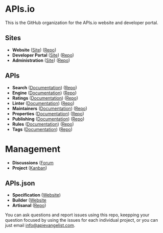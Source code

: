 # APIs.io
This is the GitHub organization for the APIs.io website and developer portal.

## Sites

 - **Website** ([Site](https://apis-io-site.apievangelist.com/)) ([Repo](https://github.com/api-search/web-site))
 - **Developer Portal** ([Site](https://apis-io-api.apievangelist.com/)) ([Repo](https://github.com/api-search/developer-portal))
 - **Administration** ([Site](https://apis-io-admin.apievangelist.com/)) ([Repo](https://github.com/api-search/admin))

## APIs

- **Search** ([Documentation](https://apis-io-search-api.apievangelist.com)) ([Repo](https://github.com/api-search/search-api))
- **Engine** ([Documentation](apis-io-engine-api.apievangelist.com)) ([Repo](https://github.com/api-search/engine-api))
- **Ratings** ([Documentation](apis-io-ratings-api.apievangelist.com)) ([Repo](https://github.com/api-search/ratings-api))
- **Linter** ([Documentation](apis-io-linter-api.apievangelist.com)) ([Repo](https://github.com/api-search/linter-api))
- **Maintainers** ([Documentation](apis-io-maintainers-api.apievangelist.com)) ([Repo](https://github.com/api-search/maintainers-api))
- **Properties** ([Documentation](apis-io-properties-api.apievangelist.com)) ([Repo](https://github.com/api-search/properties-api))
- **Publishing** ([Documentation](apis-io-publishing-api.apievangelist.com)) ([Repo](https://github.com/api-search/publishing-api))
- **Rules** ([Documentation](apis-io-rules-api.apievangelist.com)) ([Repo](https://github.com/api-search/rules-api))
- **Tags** ([Documentation](apis-io-tags-api.apievangelist.com)) ([Repo](https://github.com/api-search/tags-api))

# Management

- **Discussions** ([Forum](https://github.com/orgs/api-search/projects/1/views/1)
- **Project** ([Kanban](https://github.com/orgs/api-search/projects/1/views/1))

## APIs.json

- **Specification** ([Website](https://apisjson.org/))
- **Builder** ([Website](https://apisjson.org/](http://builder.apisyaml.org/))
- **Artisanal** ([Repo](https://github.com/api-search/artisanal))

You can ask questions and report issues using this repo, keepping your question focused by using the issues for each individual project, or you can just email [info@apievangelist.com](mailto:info@apievangelist.com).
